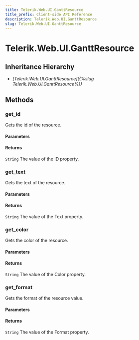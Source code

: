 ```yaml
---
title: Telerik.Web.UI.GanttResource
title_prefix: Client-side API Reference
description: Telerik.Web.UI.GanttResource
slug: Telerik.Web.UI.GanttResource
---
```


# Telerik.Web.UI.GanttResource  

## Inheritance Hierarchy

* *[Telerik.Web.UI.GanttResource]({%slug Telerik.Web.UI.GanttResource%})*


## Methods

### get_id

Gets the id of the resource.

#### Parameters

#### Returns

`String` The value of the ID property.


### get_text

Gets the text of the resource.

#### Parameters

#### Returns

`String` The value of the Text property.

### get_color

Gets the color of the resource.

#### Parameters

#### Returns

`String` The value of the Color property.

### get_format

Gets the format of the resource value.

#### Parameters

#### Returns

`String` The value of the Format property.





